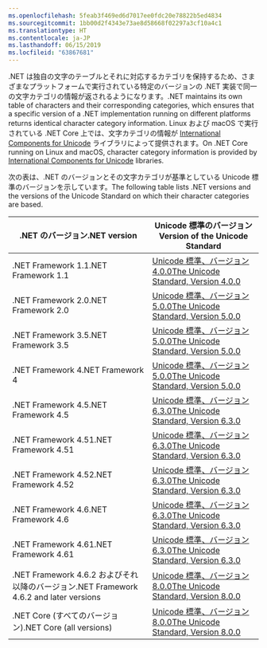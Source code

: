 ```yaml
---
ms.openlocfilehash: 5feab3f469ed6d7017ee0fdc20e78822b5ed4834
ms.sourcegitcommit: 1bb00d2f4343e73ae8d58668f02297a3cf10a4c1
ms.translationtype: HT
ms.contentlocale: ja-JP
ms.lasthandoff: 06/15/2019
ms.locfileid: "63867681"
---
```

 <span data-ttu-id="033cf-101">.NET は独自の文字のテーブルとそれに対応するカテゴリを保持するため、さまざまなプラットフォームで実行されている特定のバージョンの .NET 実装で同一の文字カテゴリの情報が返されるようになります。</span><span class="sxs-lookup"><span data-stu-id="033cf-101">.NET maintains its own table of characters and their corresponding categories, which ensures that a specific version of a .NET implementation running on different platforms returns identical character category information.</span></span> <span data-ttu-id="033cf-102">Linux および macOS で実行されている .NET Core 上では、文字カテゴリの情報が [International Components for Unicode](http://site.icu-project.org/) ライブラリによって提供されます。</span><span class="sxs-lookup"><span data-stu-id="033cf-102">On .NET Core running on Linux and macOS, character category information is provided by  [International Components for Unicode](http://site.icu-project.org/) libraries.</span></span>
 
 <span data-ttu-id="033cf-103">次の表は、.NET のバージョンとその文字カテゴリが基準としている Unicode 標準のバージョンを示しています。</span><span class="sxs-lookup"><span data-stu-id="033cf-103">The following table lists .NET versions and the versions of the Unicode Standard on which their character categories are based.</span></span>   
  
|<span data-ttu-id="033cf-104">.NET のバージョン</span><span class="sxs-lookup"><span data-stu-id="033cf-104">.NET version</span></span>|<span data-ttu-id="033cf-105">Unicode 標準のバージョン</span><span class="sxs-lookup"><span data-stu-id="033cf-105">Version of the Unicode Standard</span></span>|  
|----------------------------|-------------------------------------|  
|<span data-ttu-id="033cf-106">.NET Framework 1.1</span><span class="sxs-lookup"><span data-stu-id="033cf-106">.NET Framework 1.1</span></span>|[<span data-ttu-id="033cf-107">Unicode 標準、バージョン 4.0.0</span><span class="sxs-lookup"><span data-stu-id="033cf-107">The Unicode Standard, Version 4.0.0</span></span>](https://www.unicode.org/versions/Unicode4.0.0/)|  
|<span data-ttu-id="033cf-108">.NET Framework 2.0</span><span class="sxs-lookup"><span data-stu-id="033cf-108">.NET Framework 2.0</span></span>|[<span data-ttu-id="033cf-109">Unicode 標準、バージョン 5.0.0</span><span class="sxs-lookup"><span data-stu-id="033cf-109">The Unicode Standard, Version 5.0.0</span></span>](https://www.unicode.org/versions/Unicode5.0.0)|  
|<span data-ttu-id="033cf-110">.NET Framework 3.5</span><span class="sxs-lookup"><span data-stu-id="033cf-110">.NET Framework 3.5</span></span>|[<span data-ttu-id="033cf-111">Unicode 標準、バージョン 5.0.0</span><span class="sxs-lookup"><span data-stu-id="033cf-111">The Unicode Standard, Version 5.0.0</span></span>](https://www.unicode.org/versions/Unicode5.0.0)|  
|<span data-ttu-id="033cf-112">.NET Framework 4</span><span class="sxs-lookup"><span data-stu-id="033cf-112">.NET Framework 4</span></span>|[<span data-ttu-id="033cf-113">Unicode 標準、バージョン 5.0.0</span><span class="sxs-lookup"><span data-stu-id="033cf-113">The Unicode Standard, Version 5.0.0</span></span>](https://www.unicode.org/versions/Unicode5.0.0)|  
|<span data-ttu-id="033cf-114">.NET Framework 4.5</span><span class="sxs-lookup"><span data-stu-id="033cf-114">.NET Framework 4.5</span></span>|[<span data-ttu-id="033cf-115">Unicode 標準、バージョン 6.3.0</span><span class="sxs-lookup"><span data-stu-id="033cf-115">The Unicode Standard, Version 6.3.0</span></span>](https://www.unicode.org/versions/Unicode6.3.0/)|  
|<span data-ttu-id="033cf-116">.NET Framework 4.51</span><span class="sxs-lookup"><span data-stu-id="033cf-116">.NET Framework 4.51</span></span>|[<span data-ttu-id="033cf-117">Unicode 標準、バージョン 6.3.0</span><span class="sxs-lookup"><span data-stu-id="033cf-117">The Unicode Standard, Version 6.3.0</span></span>](https://www.unicode.org/versions/Unicode6.3.0/)|  
|<span data-ttu-id="033cf-118">.NET Framework 4.52</span><span class="sxs-lookup"><span data-stu-id="033cf-118">.NET Framework 4.52</span></span>|[<span data-ttu-id="033cf-119">Unicode 標準、バージョン 6.3.0</span><span class="sxs-lookup"><span data-stu-id="033cf-119">The Unicode Standard, Version 6.3.0</span></span>](https://www.unicode.org/versions/Unicode6.3.0/)|  
|<span data-ttu-id="033cf-120">.NET Framework 4.6</span><span class="sxs-lookup"><span data-stu-id="033cf-120">.NET Framework 4.6</span></span>|[<span data-ttu-id="033cf-121">Unicode 標準、バージョン 6.3.0</span><span class="sxs-lookup"><span data-stu-id="033cf-121">The Unicode Standard, Version 6.3.0</span></span>](https://www.unicode.org/versions/Unicode6.3.0/)|  
|<span data-ttu-id="033cf-122">.NET Framework 4.61</span><span class="sxs-lookup"><span data-stu-id="033cf-122">.NET Framework 4.61</span></span>|[<span data-ttu-id="033cf-123">Unicode 標準、バージョン 6.3.0</span><span class="sxs-lookup"><span data-stu-id="033cf-123">The Unicode Standard, Version 6.3.0</span></span>](https://www.unicode.org/versions/Unicode6.3.0/)|  
|<span data-ttu-id="033cf-124">.NET Framework 4.6.2 およびそれ以降のバージョン</span><span class="sxs-lookup"><span data-stu-id="033cf-124">.NET Framework 4.6.2 and later versions</span></span>|[<span data-ttu-id="033cf-125">Unicode 標準、バージョン 8.0.0</span><span class="sxs-lookup"><span data-stu-id="033cf-125">The Unicode Standard, Version 8.0.0</span></span>](https://www.unicode.org/versions/Unicode8.0.0/)|  
|<span data-ttu-id="033cf-126">.NET Core (すべてのバージョン)</span><span class="sxs-lookup"><span data-stu-id="033cf-126">.NET Core (all versions)</span></span>|[<span data-ttu-id="033cf-127">Unicode 標準、バージョン 8.0.0</span><span class="sxs-lookup"><span data-stu-id="033cf-127">The Unicode Standard, Version 8.0.0</span></span>](https://www.unicode.org/versions/Unicode8.0.0/)|
  
